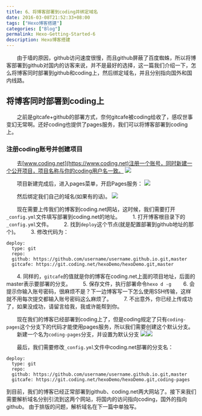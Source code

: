 ```yaml
---
title: 6、将博客部署到coding并绑定域名
date: 2016-03-08T21:52:33+08:00
tags: ["Hexo博客搭建"]
categories: ["Blog"]
permalink: Hexo-Getting-Started-6
description: Hexo博客搭建
---
```

　　由于墙的原因，github访问速度很慢，而且github屏蔽了百度蜘蛛，所以将博客部署到github对国内的访客来说，并不是最好的选择，这一篇我们介绍一下，怎么将博客同时部署到github和coding上，然后绑定域名，并且分别指向国外和国内线路。

## 将博客同时部署到coding上
　　之前是gitcafe+github的部署方式，奈何gitcafe被coding给收了，感叹世事变幻无常啊。还好coding也提供了pages服务，我们可以将博客部署到coding上。
　　<!--more-->
### 注册coding账号并创建项目
　　去[www.coding.net](https://www.coding.net)注册一个账号，同时新建一个公开项目，项目名称与你的coding用户名一致。
![](http://ww1.sinaimg.cn/mw690/c55a7aeejw1f1pttpkn9ej20oz0h90th.jpg)

　　项目新建完成后，进入pages菜单，开启Pages服务：
![](http://ww2.sinaimg.cn/mw690/c55a7aeegw1f28b69cyatj20r90eit8y.jpg)

　　然后绑定我们自己的域名(如果有的话)。
![](http://ww2.sinaimg.cn/mw690/c55a7aeegw1f3u77wuci2j20jn06nq31.jpg)

　　现在需要上传我们的博客到coding.net网站，这时候，我们需要打开`_config.yml`文件填写部署到coding.net的地址。
　　1. 打开博客根目录下的`_config.yml`文件。
　　2. 找到`deploy`这个节点(就是配置部署到github地址的那个)。
　　3. 修改代码为：
```
deploy:
  type: git
  repo:
  github: https://github.com/username/username.github.io.git,master
  gitcafe: https://git.coding.net/hexoDemo/hexoDemo.git,master
```
　　4. 同样的，`gitcafe`的值就是你的博客在coding.net上面的项目地址，后面的master表示要部署的分支。
　　5. 保存文件，执行部署命令`hexo d -g`
　　6. 会提示你输入账号密码，很麻烦不是？下一边博客写一下怎么使用SSH传输，这样就不用每次提交都输入账号密码这么麻烦了。
　　7. 不出意外，你已经上传成功了，如果没成功，请留言给我，我或许能帮到你。

　　现在我们的博客已经部署到coding上了，但是coding规定了只有`coding-pages`这个分支下的代码才能使用pages服务，所以我们需要创建这个默认分支。
　　新建一个名为`coding-pages`分支，并设置为默认分支
![](http://ww1.sinaimg.cn/mw690/c55a7aeegw1f3u8fzcaatj20yt0bsglt.jpg)![](http://ww3.sinaimg.cn/mw690/c55a7aeegw1f3u8m31zgxj20h5088dfs.jpg)

　　最后，我们需要修改`_config.yml`文件中coding.net部署的分支名：
```
deploy:
  type: git
  repo:
  github: https://github.com/username/username.github.io.git,master
  gitcafe: https://git.coding.net/hexoDemo/hexoDemo.git,coding-pages
```

到目前，我们的博客已经正常部署到github、coding.net两大网站了。接下来我们需要解析域名分别引流到这两个网站，将国内的访问指向coding，国外的指向github。
由于排版的问题，解析域名在下一篇中单独写。
